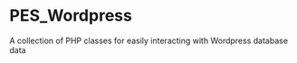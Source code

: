 PES_Wordpress
=============

A collection of PHP classes for easily interacting with Wordpress database data